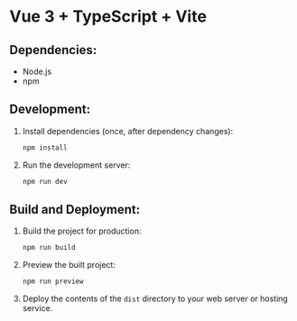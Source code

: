 # Vue 3 + TypeScript + Vite

## Dependencies:
- Node.js
- npm

## Development:
1. Install dependencies (once, after dependency changes):
    ```sh
    npm install
    ```
2. Run the development server:
    ```sh
    npm run dev
    ```

## Build and Deployment:
1. Build the project for production:
    ```sh
    npm run build
    ```
2. Preview the built project:
    ```sh
    npm run preview
    ```
3. Deploy the contents of the `dist` directory to your web server or hosting service.